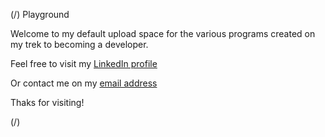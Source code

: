 (/) Playground

Welcome to my default upload space for the various programs created on my trek to becoming a developer.

Feel free to visit my [LinkedIn profile](www.linkedin.com/in/wawrzyn-skibinski)

Or contact me on my [email address](waws1991@gmail.com)

Thaks for visiting!

(/)

